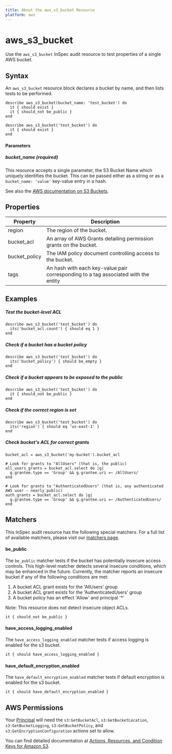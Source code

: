 ```yaml
---
title: About the aws_s3_bucket Resource
platform: aws
---
```


# aws\_s3\_bucket

Use the `aws_s3_bucket` InSpec audit resource to test properties of a single AWS bucket.

## Syntax

An `aws_s3_bucket` resource block declares a bucket by name, and then lists tests to be performed.

    describe aws_s3_bucket(bucket_name: 'test_bucket') do
      it { should exist }
      it { should_not be_public }
    end

    describe aws_s3_bucket('test_bucket') do
      it { should exist }
    end
    
#### Parameters

##### bucket_name _(required)_

This resource accepts a single parameter, the S3 Bucket Name which uniquely identifies the bucket. 
This can be passed either as a string or as a `bucket_name: 'value'` key-value entry in a hash.

See also the [AWS documentation on S3 Buckets](https://docs.aws.amazon.com/AmazonS3/latest/dev/UsingBucket.html).

## Properties

|Property      | Description|
| ---          | --- |
|region        | The region of the bucket. |
|bucket_acl    | An array of AWS Grants detailing permission grants on the bucket. |
|bucket_policy | The IAM policy document controlling access to the bucket.  |
|tags          | An hash with each key-value pair corresponding to a tag associated with the entity |

## Examples


##### Test the bucket-level ACL
    describe aws_s3_bucket('test_bucket') do
      its('bucket_acl.count') { should eq 1 }
    end

##### Check if a bucket has a bucket policy
    describe aws_s3_bucket('test_bucket') do
      its('bucket_policy') { should be_empty }
    end

##### Check if a bucket appears to be exposed to the public
    describe aws_s3_bucket('test_bucket') do
      it { should_not be_public }
    end

##### Check if the correct region is set
    describe aws_s3_bucket('test_bucket') do
      its('region') { should eq 'us-east-1' }
    end
    
##### Check bucket's ACL for correct grants
    bucket_acl = aws_s3_bucket('my-bucket').bucket_acl

    # Look for grants to "AllUsers" (that is, the public)
    all_users_grants = bucket_acl.select do |g|
      g.grantee.type == 'Group' && g.grantee.uri =~ /AllUsers/
    end

    # Look for grants to "AuthenticatedUsers" (that is, any authenticated AWS user - nearly public)
    auth_grants = bucket_acl.select do |g|
      g.grantee.type == 'Group' && g.grantee.uri =~ /AuthenticatedUsers/
    end

## Matchers

This InSpec audit resource has the following special matchers. For a full list of available matchers, please visit our [matchers page](https://www.inspec.io/docs/reference/matchers/).

#### be_public

The `be_public` matcher tests if the bucket has potentially insecure access controls. This high-level matcher detects several insecure conditions, which may be enhanced in the future. Currently, the matcher reports an insecure bucket if any of the following conditions are met:

  1. A bucket ACL grant exists for the 'AllUsers' group
  2. A bucket ACL grant exists for the 'AuthenticatedUsers' group
  3. A bucket policy has an effect 'Allow' and principal '*'

Note: This resource does not detect insecure object ACLs.

    it { should_not be_public }

#### have_access_logging_enabled

The `have_access_logging_enabled` matcher tests if access logging is enabled for the s3 bucket.

    it { should have_access_logging_enabled }

#### have_default_encryption_enabled

The `have_default_encryption_enabled` matcher tests if default encryption is enabled for the s3 bucket.

    it { should have_default_encryption_enabled }

## AWS Permissions

Your [Principal](https://docs.aws.amazon.com/IAM/latest/UserGuide/intro-structure.html#intro-structure-principal) will need the `s3:GetBucketAcl`, `s3:GetBucketLocation`, `s3:GetBucketLogging`, `s3:GetBucketPolicy`, and `s3:GetEncryptionConfiguration` actions set to allow.

You can find detailed documentation at [Actions, Resources, and Condition Keys for Amazon S3](https://docs.aws.amazon.com/IAM/latest/UserGuide/list_amazons3.html).
